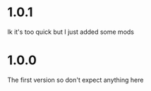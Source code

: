 # 1.0.1
Ik it's too quick but I just added some mods
# 1.0.0
The first version so don't expect anything here
